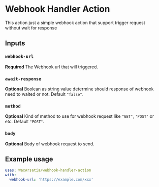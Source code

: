 # Webhook Handler Action

This action just a simple webhook action that support trigger request without wait for response

## Inputs

### `webhook-url`

**Required** The Webhook url that will triggered.

### `await-response`

**Optional** Boolean as string value determine should response of webhook need to waited or not. Default `"false"`.

### `method`

**Optional** Kind of method to use for webhook request like `"GET"`, `"POST"` or etc. Default `"POST"`.

### `body`

**Optional** Body of webhook request to send.

## Example usage

```yaml
uses: WaxArsatia/webhook-handler-action
with:
  webhook-url: 'https://example.com/xxx'
```
